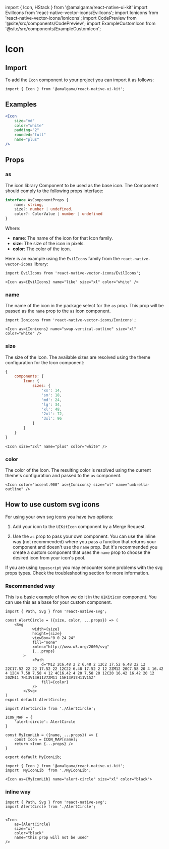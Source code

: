 import { Icon, HStack } from '@amalgama/react-native-ui-kit'
import EvilIcons from 'react-native-vector-icons/EvilIcons';
import Ionicons from 'react-native-vector-icons/Ionicons';
import CodePreview from '@site/src/components/CodePreview';
import ExampleCustomIcon from '@site/src/components/ExampleCustomIcon';

# Icon

## Import

To add the `Icon` component to your project you can import it as follows:

```tsx
import { Icon } from '@amalgama/react-native-ui-kit';
```

## Examples

<CodePreview>
	<Icon
		size="md"
		color="white"
		rounded="full"
		name="plus"
	/>
</CodePreview>

```jsx
<Icon
	size="md"
	color="white"
	padding="2"
	rounded="full"
	name="plus"
/>
```

## Props

### as
The icon library Component to be used as the base icon. The Component should comply to the following props interface:

```ts
interface AsComponentProps {
	name: string,
	size?: number | undefined,
	color?: ColorValue | number | undefined
}
```

Where:
- __name__: The name of the icon for that Icon family.
- __size__: The size of the icon in pixels.
- __color__: The color of the icon.

Here is an example using the `EvilIcons` family from the `react-native-vector-icons` library:

<CodePreview>
	<Icon as={EvilIcons} name="like" size="xl" color="white" />
</CodePreview>

```tsx
import EvilIcons from 'react-native-vector-icons/EvilIcons';

<Icon as={EvilIcons} name="like" size="xl" color="white" />
```

### name
The name of the icon in the package select for the `as` prop. This prop will be passed as the `name` prop to the `as` icon component.

<CodePreview>
	<Icon as={Ionicons} name="swap-vertical-outline" size="xl" color="white" />
</CodePreview>

```tsx
import Ionicons from 'react-native-vector-icons/Ionicons';

<Icon as={Ionicons} name="swap-vertical-outline" size="xl" color="white" />
```


### size

The size of the Icon. The available sizes are resolved using the theme configuration for the Icon component:

```js
{
	components: {
		Icon: {
			sizes: {
				'xs': 14,
				'sm': 18,
				'md': 24,
				'lg': 34,
				'xl': 48,
				'2xl': 72,
				'3xl': 96
			}
		}
	}
}
```

<CodePreview>
	<Icon size="2xl" name="plus" color="white" />
</CodePreview>

```tsx
<Icon size="2xl" name="plus" color="white" />
```

### color

The color of the Icon. The resulting color is resolved using the current theme's configuration and passed to the `as` component.

<CodePreview>
	<Icon color="accent.900" as={Ionicons} size="xl" name="umbrella-outline" />
</CodePreview>

```tsx
<Icon color="accent.900" as={Ionicons} size="xl" name="umbrella-outline" />
```

## How to use custom svg icons
For using your own svg icons you have two options:

1. Add your icon to the `UIKitIcon` component by a Merge Request. 

2. Use the `as` prop to pass your own component. You can use the inline way (not recommended) where you pass a function that returns your component and doesn't use the `name` prop. But it's recommended you create a custom component that uses the `name` prop to choose the desired icon from your icon's pool.

If you are using `typescript` you may encounter some problems with the svg props types. Check the troubleshooting section for more information.

<CodePreview>
	<ExampleCustomIcon/>
</CodePreview>

### Recommended way

This is a basic example of how we do it in the `UIKitIcon` component. You can use this as a base for your custom component.

```tsx
import { Path, Svg } from 'react-native-svg';

const AlertCircle = ({size, color, ...props}) => (
	<Svg
			width={size}
			height={size}
			viewBox="0 0 24 24"
			fill="none"
			xmlns="http://www.w3.org/2000/svg"
			{...props}
		>
			<Path
				d="M12 2C6.48 2 2 6.48 2 12C2 17.52 6.48 22 12 22C17.52 22 22 17.52 22 12C22 6.48 17.52 2 12 2ZM12 20C7.58 20 4 16.42 4 12C4 7.58 7.58 4 12 4C16.42 4 20 7.58 20 12C20 16.42 16.42 20 12 20ZM11 7H13V13H11V7ZM11 15H13V17H11V15Z"
				fill={color}
			/>
		</Svg>
)
export default AlertCircle;
```

```tsx
import AlertCircle from './AlertCircle';

ICON_MAP = {
	'alert-circle': AlertCircle
}

const MyIconLib = ({name, ...props}) => {
	const Icon = ICON_MAP[name];
	return <Icon {...props} />
}

export default MyIconLib;
```


```tsx
import { Icon } from '@amalgama/react-native-ui-kit';
import  MyIconLib  from './MyIconLib';

<Icon as={MyIconLib} name="alert-circle" size="xl" color="black">

```

### inline way
```tsx
import { Path, Svg } from 'react-native-svg';
import AlertCircle from './AlertCircle';


<Icon
	as={AlertCircle}
	size="xl"
	color="black"
	name="this prop will not be used"
/>


